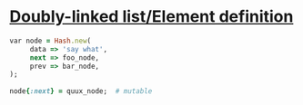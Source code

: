 [1]: http://rosettacode.org/wiki/Doubly-linked_list/Element_definition

# [Doubly-linked list/Element definition][1]

```ruby
var node = Hash.new(
     data => 'say what',
     next => foo_node,
     prev => bar_node,
);
 
node{:next} = quux_node;  # mutable
```